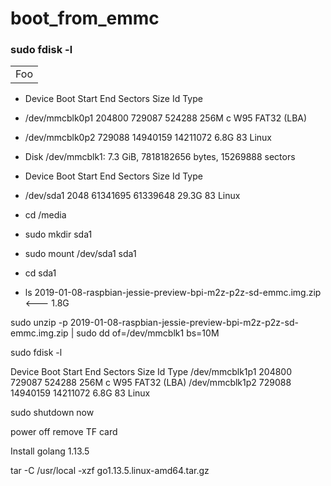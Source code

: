 # boot_from_emmc

### sudo fdisk -l

<table>
    <tr>
        <td>Foo</td>
    </tr>
</table>


- Device         Boot  Start      End  Sectors  Size Id Type
- /dev/mmcblk0p1      204800   729087   524288  256M  c W95 FAT32 (LBA)
- /dev/mmcblk0p2      729088 14940159 14211072  6.8G 83 Linux

- Disk /dev/mmcblk1: 7.3 GiB, 7818182656 bytes, 15269888 sectors

- Device     Boot Start      End  Sectors  Size Id Type
- /dev/sda1        2048 61341695 61339648 29.3G 83 Linux

- cd /media
- sudo mkdir sda1
- sudo mount /dev/sda1 sda1
- cd sda1

- ls
2019-01-08-raspbian-jessie-preview-bpi-m2z-p2z-sd-emmc.img.zip  <--- 1.8G

sudo unzip -p 2019-01-08-raspbian-jessie-preview-bpi-m2z-p2z-sd-emmc.img.zip | sudo dd of=/dev/mmcblk1 bs=10M

sudo fdisk -l

Device         Boot  Start      End  Sectors  Size Id Type
/dev/mmcblk1p1      204800   729087   524288  256M  c W95 FAT32 (LBA)
/dev/mmcblk1p2      729088 14940159 14211072  6.8G 83 Linux

sudo shutdown now

power off
remove TF card

Install golang 1.13.5

tar -C /usr/local -xzf go1.13.5.linux-amd64.tar.gz
